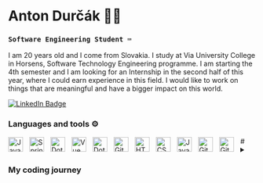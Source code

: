 # Anton Durčák 🙋‍♂️
### `Software Engineering Student ⌨️`

I am 20 years old and I come from Slovakia. I study at Via University College in Horsens, Software Technology Engineering programme. I am starting the 4th semester and I am looking for an Internship in the second half of this year, where I could earn experience in this field. I would like to work on things that are meaningful and have a bigger impact on this world.

<a href="https://www.linkedin.com/in/anton-durcak-22096922a/" target="_blank">
   <img src="https://img.shields.io/badge/LinkedIn-blue?style=for-the-badge&logo=linkedin&logoColor=white" alt="LinkedIn Badge"/>
</a>

### Languages and tools ⚙️
<img align="left" alt="Java" width="30px" style="padding-right:10px;" src="https://cdn.jsdelivr.net/gh/devicons/devicon/icons/java/java-original.svg"/>
<img align="left" alt="Spring" width="30px" style="padding-right:10px;" src="https://cdn.jsdelivr.net/gh/devicons/devicon/icons/spring/spring-original.svg" />
<img align="left" alt="Dotnet" width="30px" style="padding-right:10px;" src="https://cdn.jsdelivr.net/gh/devicons/devicon/icons/dotnetcore/dotnetcore-original.svg" />
<img align="left" alt="Vue" width="30px" style="padding-right:10px;" src="https://cdn.jsdelivr.net/gh/devicons/devicon/icons/vuejs/vuejs-original.svg" />
<img align="left" alt="Dotnet" width="30px" style="padding-right:10px;" src="https://cdn.jsdelivr.net/gh/devicons/devicon/icons/postgresql/postgresql-original.svg" />
<img align="left" alt="Git" width="30px" style="padding-right:10px;" src="https://cdn.jsdelivr.net/gh/devicons/devicon/icons/git/git-original.svg" />
<img align="left" alt="HTML" width="30px" style="padding-right:10px;" src="https://cdn.jsdelivr.net/gh/devicons/devicon/icons/html5/html5-plain.svg" />
<img align="left" alt="CSS" width="30px" style="padding-right:10px;" src="https://cdn.jsdelivr.net/gh/devicons/devicon/icons/css3/css3-plain.svg" />
<img align="left" alt="JavaScript" width="30px" style="padding-right:10px;" src="https://cdn.jsdelivr.net/gh/devicons/devicon/icons/javascript/javascript-plain.svg" />
<img align="left" alt="GitHub" width="30px" style="padding-right:10px;" src="https://cdn.jsdelivr.net/gh/devicons/devicon/icons/github/github-original.svg" />
<img align="left" alt="GitHub" width="30px" style="padding-right:10px;" src="https://cdn.jsdelivr.net/gh/devicons/devicon/icons/cplusplus/cplusplus-original.svg" />
#
<br />

<details>
<summary><h3>My coding journey</h3></summary>
	
I started learning to code around 5 years ago when I created my first web page. Over time I learned technologies like PHP, Javascript, Vue, Scss, PosgreSQL, MySQL and I created a lot of web apps using this. I am a quick learner, dedicated, highly organized with attention to detail. I like to work in groups because I know it’s almost impossible to create something meaningful alone. I am also very motivated and passionate. At university, we learned how to use git for group work. We are using Java, .NET for programming. Thanks to my studies I learned a lot about design patterns, SCRUM methodology, test cases, object-oriented programming, working with databases, working with team on projects and much more. Besides school, I am curently part of the teams which work on website for school formula team and a website for apartment booking  in Czech Republic where we use Vue.js and Tailwind.
	
</details>

